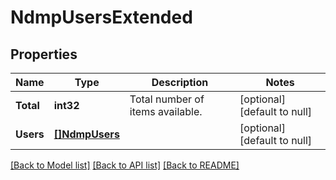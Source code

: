 # NdmpUsersExtended

## Properties
Name | Type | Description | Notes
------------ | ------------- | ------------- | -------------
**Total** | **int32** | Total number of items available. | [optional] [default to null]
**Users** | [**[]NdmpUsers**](NdmpUsers.md) |  | [optional] [default to null]

[[Back to Model list]](../README.md#documentation-for-models) [[Back to API list]](../README.md#documentation-for-api-endpoints) [[Back to README]](../README.md)


